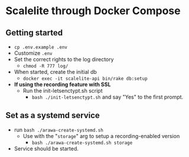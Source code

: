 # Scalelite through Docker Compose

## Getting started  
- `cp .env.example .env`
- Customize `.env`
- Set the correct rights to the log directory
  - `chmod -R 777 log/`
- When started, create the initial db
  - `docker exec -it scalelite-api bin/rake db:setup`
- **If using the recording feature with SSL**
  - Run the init-letsenctypt.sh script
    - `bash ./init-letsenctypt.sh` and say "Yes" to the first prompt.


## Set as a systemd service
- run `bash ./arawa-create-systemd.sh`
  - Use with the "`storage`" arg to setup a recording-enabled version
    - `bash ./arawa-create-systemd.sh storage`
- Service should be started.
